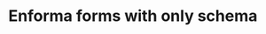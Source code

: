 # Enforma forms with only schema

<!-- 
This page should provide:
1. Complete working example of a Enforma form with a schema
2. Do not use field components
3. Include a few simple fields
4. Include a repeatable field
5. Show validation errors
6. Submit handling (alert a message on valid form)

Page should provide not just code but a working example. 
Component file will be in ./components/SchemaFormExample.vue
-->